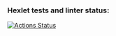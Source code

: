 ### Hexlet tests and linter status:
[![Actions Status](https://github.com/Trionichek/java-project-72/actions/workflows/hexlet-check.yml/badge.svg)](https://github.com/Trionichek/java-project-72/actions)